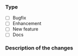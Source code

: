 ### Type

- [ ] Bugfix
- [ ] Enhancement
- [ ] New feature
- [ ] Docs

### Description of the changes
